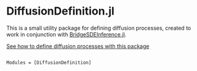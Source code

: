 # DiffusionDefinition.jl

This is a small utility package for defining diffusion processes, created to work in conjunction with [BridgeSDEInference.jl](https://github.com/mmider/BridgeSDEInference.jl).

[See how to define diffusion processes with this package](/overview/defining_diffusions)

```@index
```

```@autodocs
Modules = [DiffusionDefinition]
```
